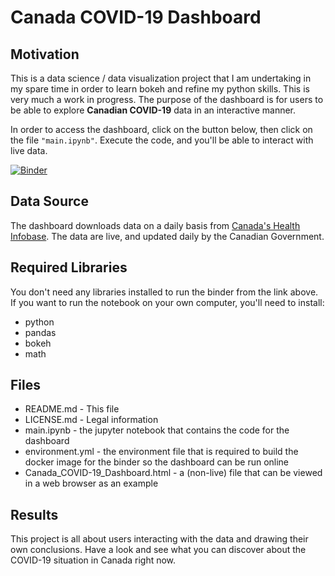 Canada COVID-19 Dashboard
=========================

Motivation
----------

This is a data science / data visualization project that I am undertaking in my spare time in order to learn bokeh and refine my python skills. This is very much a work in progress. The purpose of the dashboard is for users to be able to explore **Canadian COVID-19** data in an interactive manner. 

In order to access the dashboard, click on the button below, then click on the file `"main.ipynb"`. Execute the code, and you'll be able to interact with live data.

[![Binder](https://mybinder.org/badge_logo.svg)](https://mybinder.org/v2/gh/eringill/Canada_COVID-19_Dashboard/fd79b76)

Data Source
-----------
The dashboard downloads data on a daily basis from [Canada's Health Infobase]("https://health-infobase.canada.ca/src/data/covidLive/covid19.csv"). The data are live, and updated daily by the Canadian Government.

Required Libraries
------------------
You don't need any libraries installed to run the binder from the link above. If you want to run the notebook on your own computer, you'll need to install:
* python
* pandas
* bokeh
* math

Files
-----
* README.md - This file
* LICENSE.md - Legal information
* main.ipynb - the jupyter notebook that contains the code for the dashboard
* environment.yml - the environment file that is required to build the docker image for the binder so the dashboard can be run online
* Canada_COVID-19_Dashboard.html - a (non-live) file that can be viewed in a web browser as an example

Results
-------
This project is all about users interacting with the data and drawing their own conclusions. Have a look and see what you can discover about
the COVID-19 situation in Canada right now.



